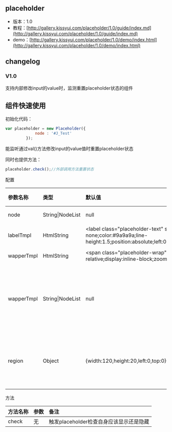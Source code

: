 ## placeholder

* 版本：1.0
* 教程：[http://gallery.kissyui.com/placeholder/1.0/guide/index.md](http://gallery.kissyui.com/placeholder/1.0/guide/index.md)
* demo：[http://gallery.kissyui.com/placeholder/1.0/demo/index.html](http://gallery.kissyui.com/placeholder/1.0/demo/index.html)

## changelog

### V1.0
支持内部修改input的value时，监测重置placeholder状态的组件
## 组件快速使用

初始化代码：

```javascript
var placeholder = new Placeholder({
             node : '#J_Test'
         });
```

能监听通过val()方法修改input的value值时重置placeholder状态

同时也提供方法：

```javascript
placeholder.check();//外部调用方法重置状态
```

配置

| 参数名称        | 类型           | 默认值  | 必填 | 备注|
| :------------- |:-------------| :-----|:------|:------|
| node      | String\|NodeList | null |    是   |  绑定的输入框 |
| labelTmpl      | HtmlString | \<label class="placeholder-text" style="display: none;color:#9a9a9a;line-height:1.5;position:absolute;left:0;top:0;">&nbsp;\</label> |    否   |  placeholder文字的结构和样式模板 |
| wapperTmpl      | HtmlString | \<span class="placeholder-wrap" style="position: relative;display:inline-block;zoom:1;">\</span> |    否   |  绑定的输入框 |
| wapperTmpl      | String\|NodeList | null | 否|手动设置placeholder的父级节点，设置该值后不再使用wapperTmpl去创建父级节点|
| region      | Object | {width:120,height:20,left:0,top:0} |    否   |  label的定位和宽高设定，不设定将依赖input的宽高去计算label的位置 |

方法

| 方法名称        | 参数           | 备注|
| :------------- |:-------------| :-----|
| check      | 无| 触发placeholder检查自身应该显示还是隐藏 |

